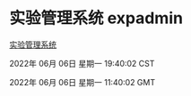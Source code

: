 # 实验管理系统 expadmin
[实验管理系统](http://59.174.27.195:56808/expadmin-782313d2-e1b1-4ea7-932e-3a55e6a1a4d0/)

2022年 06月 06日 星期一 19:40:02 CST

2022年 06月 06日 星期一 11:40:02 GMT
